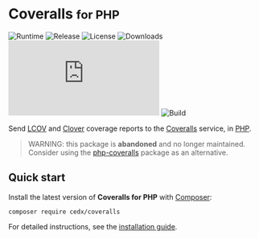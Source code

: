 # Coveralls <small>for PHP</small>
![Runtime](https://badgen.net/packagist/php/cedx/coveralls) ![Release](https://badgen.net/packagist/v/cedx/coveralls) ![License](https://badgen.net/packagist/license/cedx/coveralls) ![Downloads](https://badgen.net/packagist/dt/cedx/coveralls) ![Coverage](https://badgen.net/coveralls/c/github/cedx/coveralls.php) ![Build](https://badgen.net/github/checks/cedx/coveralls.php/main)

Send [LCOV](http://ltp.sourceforge.net/coverage/lcov.php) and [Clover](https://www.atlassian.com/software/clover) coverage reports
to the [Coveralls](https://coveralls.io) service, in [PHP](https://www.php.net).

> WARNING: this package is **abandoned** and no longer maintained.  
Consider using the [php-coveralls](https://packagist.org/packages/php-coveralls/php-coveralls) package as an alternative.

## Quick start
Install the latest version of **Coveralls for PHP** with [Composer](https://getcomposer.org):

```shell
composer require cedx/coveralls
```

For detailed instructions, see the [installation guide](installation.md).
